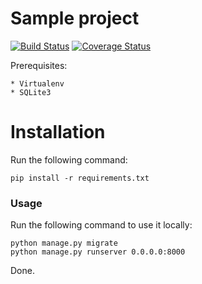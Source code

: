 Sample project
==============

[![Build Status](https://travis-ci.org/LuanP/sample-project.svg?branch=master)](https://travis-ci.org/LuanP/sample-project)
[![Coverage Status](https://coveralls.io/repos/LuanP/sample-project/badge.svg?branch=master&service=github)](https://coveralls.io/github/LuanP/sample-project?branch=master)

Prerequisites:

    * Virtualenv
    * SQLite3

Installation
============

Run the following command:

    pip install -r requirements.txt

### Usage

Run the following command to use it locally:

    python manage.py migrate
    python manage.py runserver 0.0.0.0:8000

Done.
